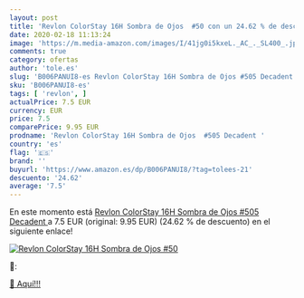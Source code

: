 ```yaml
---
layout: post
title: 'Revlon ColorStay 16H Sombra de Ojos  #50 con un 24.62 % de descuento'
date: 2020-02-18 11:13:24
image: 'https://m.media-amazon.com/images/I/41jg0i5kxeL._AC_._SL400_.jpg'
comments: true
category: ofertas
author: 'tole.es'
slug: 'B006PANUI8-es Revlon ColorStay 16H Sombra de Ojos #505 Decadent'
sku: 'B006PANUI8-es'
tags: [ 'revlon', ]
actualPrice: 7.5 EUR
currency: EUR
price: 7.5
comparePrice: 9.95 EUR
prodname: 'Revlon ColorStay 16H Sombra de Ojos  #505 Decadent '
country: 'es'
flag: '🇪🇸'
brand: ''
buyurl: 'https://www.amazon.es/dp/B006PANUI8/?tag=tolees-21'
descuento: '24.62'
average: '7.5'
---
```


En este momento está [Revlon ColorStay 16H Sombra de Ojos  #505 Decadent ](https://www.amazon.es/dp/B006PANUI8/?tag=tolees-21) a 7.5 EUR (original: 9.95 EUR) (24.62 %  de descuento) en el siguiente enlace!

[![Revlon ColorStay 16H Sombra de Ojos  #50](https://m.media-amazon.com/images/I/41jg0i5kxeL._AC_._SL400_.jpg)](https://www.amazon.es/dp/B006PANUI8/?tag=tolees-21)

🔎:


[🛒 Aquí!!!](https://www.amazon.es/dp/B006PANUI8/?tag=tolees-21)

